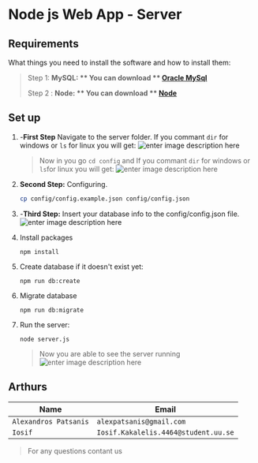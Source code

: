 ﻿# Node js Web App - Server

## Requirements

What things you need to install the software and how to install them:

> Step 1: **MySQL: **  You can download  ** [Oracle MySql](https://dev.mysql.com/downloads/mysql/)** 
> 
> Step 2 :  **Node: **  You can download  ** [Node](https://nodejs.org/en/download/)** 
> 

 

## Set up

 1. -**First Step**  Navigate to the server folder. If you commant `dir` for windows or `ls` for linux you will get:
![enter image description here](https://lh3.googleusercontent.com/Dagxin5QKc5q6PVjBnutIHYRnDAF71jTHXiaCWq5LKPIgfk7nmGHfdRCRigZf5Sqnn-SBnZeFEsT)

	>Now in you go `cd config` and If you commant `dir` for windows or `ls`for linux you will get: 
	>![enter image description here](https://lh3.googleusercontent.com/0FOTwLhjXPgtxZgEHCw32tceHI3jKOqgrfgelBRMfq4xYODg0sVdFrdynphojf0FcGjW2DBxjHX_)
 2. **Second Step:**  Configuring. 
	```bash
	cp config/config.example.json config/config.json
	```
 3. -**Third Step:** Insert your database info to the config/config.json file. 	 ![enter image description here](https://lh3.googleusercontent.com/OMkq2-tDHoU2igSx_xjmOnXnPOQNje_vAo4k7GU6afjzr871bWDTGkxbCq-wY8gCkcrpv2EpxBtw)
 4. Install packages

	```
	npm install
	```
 5. Create database if it doesn't exist yet:

	```
	npm run db:create
	```
 6.  Migrate database                                         
		```
		npm run db:migrate
		```
 7.	Run the server:
	 ```
	 node server.js
	 ```
	 > Now you are able to see the server running ![enter image description here](https://lh3.googleusercontent.com/Cd8bcSTsKhzxw0TwogFYjj-5x1zTnVT0M26R8SN2cWSHTmgS-KFl9AOtozdNB0vuHtD6WgGqYKW8)

## Arthurs
    
| Name    | Email  |
|--|--|
| `Alexandros Patsanis` | `alexpatsanis@gmail.com` |
| `Iosif ` | `Iosif.Kakalelis.4464@student.uu.se` |

> For any questions  contant us 
